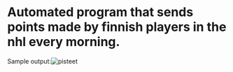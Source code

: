 # Automated program that sends points made by finnish players in the nhl every morning.

Sample output:![pisteet](https://github.com/user-attachments/assets/7ed5a2c0-4cec-4fde-bef9-0c054af7a234)

